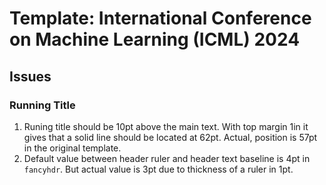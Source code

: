 # Template: International Conference on Machine Learning (ICML) 2024

## Issues

### Running Title

1. Runing title should be 10pt above the main text. With top margin 1in it
   gives that a solid line should be located at 62pt. Actual, position is 57pt
   in the original template.
2. Default value between header ruler and header text baseline is 4pt in
   `fancyhdr`. But actual value is 3pt due to thickness of a ruler in 1pt.
